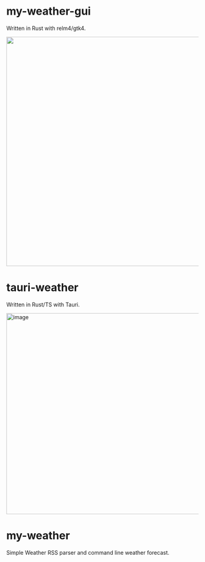 # my-weather-gui
Written in Rust with relm4/gtk4.

<img src="https://user-images.githubusercontent.com/33698065/212491768-33f72e5f-9192-4ef5-b685-47513dedf644.png" width=600/>

# tauri-weather
Written in Rust/TS with Tauri.

<img width="526" alt="image" src="https://user-images.githubusercontent.com/33698065/224513992-33ea0b2b-2796-4589-88a7-f3a780d48a95.png">

# my-weather
Simple Weather RSS parser and command line weather forecast.
